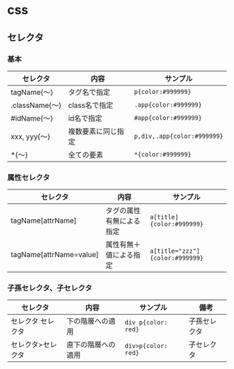 # css

## セレクタ

### 基本

|    セレクタ    |        内容        |          サンプル           |
| -------------- | ------------------ | --------------------------- |
| tagName{〜}    | タグ名で指定       | `p{color:#999999}`          |
| .className{〜} | class名で指定      | `.app{color:#999999}`       |
| #idName{〜}    | id名で指定         | `#app{color:#999999}`       |
| xxx, yyy{〜}   | 複数要素に同じ指定 | `p,div,.app{color:#999999}` |
| *{〜}          | 全ての要素         | `*{color:#999999}`          |

### 属性セレクタ

|        セレクタ         |           内容           |            サンプル             |
| ----------------------- | ------------------------ | ------------------------------- |
| tagName[attrName]       | タグの属性有無による指定 | `a[title]{color:#999999}`       |
| tagName[attrName=value] | 属性有無＋値による指定   | `a[title="zzz"]{color:#999999}` |

### 子孫セレクタ、子セレクタ

|     セレクタ      |        内容        |      サンプル       |     備考     |
| ----------------- | ------------------ | ------------------- | ------------ |
| セレクタ セレクタ | 下の階層への適用   | `div p{color: red}` | 子孫セレクタ |
| セレクタ>セレクタ | 直下の階層への適用 | `div>p{color: red}` | 子セレクタ   |

